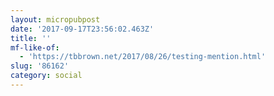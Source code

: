 ```yaml
---
layout: micropubpost
date: '2017-09-17T23:56:02.463Z'
title: ''
mf-like-of:
  - 'https://tbbrown.net/2017/08/26/testing-mention.html'
slug: '86162'
category: social
---
```

